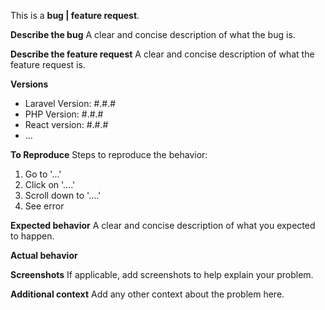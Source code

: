 <!-- Choose one of the following: -->
This is  a **bug | feature request**.

**Describe the bug**
A clear and concise description of what the bug is.

**Describe the feature request**
A clear and concise description of what the feature request is.

**Versions**
- Laravel Version: #.#.#
- PHP Version: #.#.#
- React version: #.#.#
- ...

**To Reproduce**
Steps to reproduce the behavior:
1. Go to '...'
2. Click on '....'
3. Scroll down to '....'
4. See error

**Expected behavior**
A clear and concise description of what you expected to happen.


**Actual behavior**

<!-- What actually happened -->

**Screenshots**
If applicable, add screenshots to help explain your problem.

**Additional context**
Add any other context about the problem here.

<!-- when the issue is resolved, don't forget to **CLOSE** it -->
